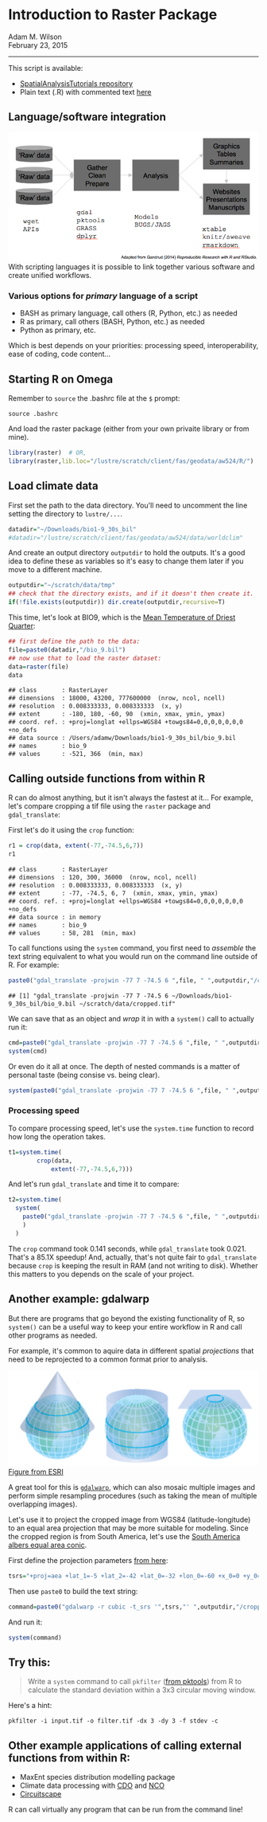 # Introduction to Raster Package
Adam M. Wilson  
February 23, 2015  




----

This script is available:

  * [SpatialAnalysisTutorials repository](http://github.com/adammwilson/SpatialAnalysisTutorials/blob/master/R_RasterIntroduction)
  * Plain text (.R) with commented text 
  [here](https://raw.githubusercontent.com/adammwilson/SpatialAnalysisTutorials/master/R_RasterIntroduction/R_CallingOutsideFunctions.R)

## Language/software integration
![Workflow Figure](workflow.png)
With scripting languages it is possible to link together various software and create unified workflows.

### Various options for _primary_ language of a script

* BASH as primary language, call others (R, Python, etc.) as needed
* R as primary, call others (BASH, Python, etc.) as needed
* Python as primary, etc.

Which is best depends on your priorities:  processing speed, interoperability, ease of coding, code content...

## Starting R on Omega

Remember to `source` the .bashrc file at the `$` prompt:
```{}
source .bashrc
```

And load the raster package (either from your own privaite library or from mine).

```r
library(raster)  # OR, 
library(raster,lib.loc="/lustre/scratch/client/fas/geodata/aw524/R/")
```

## Load climate data

First set the path to the data directory.  You'll need to uncomment the line setting the directory to `lustre/...`.


```r
datadir="~/Downloads/bio1-9_30s_bil"
#datadir="/lustre/scratch/client/fas/geodata/aw524/data/worldclim"
```

And create an output directory `outputdir` to hold the outputs.  It's a good idea to define these as variables so it's easy to change them later if you move to a different machine.  

```r
outputdir="~/scratch/data/tmp"
## check that the directory exists, and if it doesn't then create it.
if(!file.exists(outputdir)) dir.create(outputdir,recursive=T)
```

This time, let's look at BIO9, which is the [Mean Temperature of Driest Quarter](http://www.worldclim.org/bioclim):

```r
## first define the path to the data:
file=paste0(datadir,"/bio_9.bil") 
## now use that to load the raster dataset:
data=raster(file)
data
```

```
## class       : RasterLayer 
## dimensions  : 18000, 43200, 777600000  (nrow, ncol, ncell)
## resolution  : 0.008333333, 0.008333333  (x, y)
## extent      : -180, 180, -60, 90  (xmin, xmax, ymin, ymax)
## coord. ref. : +proj=longlat +ellps=WGS84 +towgs84=0,0,0,0,0,0,0 +no_defs 
## data source : /Users/adamw/Downloads/bio1-9_30s_bil/bio_9.bil 
## names       : bio_9 
## values      : -521, 366  (min, max)
```


## Calling outside functions from within R
R can do almost anything, but it isn't always the fastest at it...  For example, let's compare cropping a tif file using the `raster` package and `gdal_translate`:

First let's do it using the `crop` function:

```r
r1 = crop(data, extent(-77,-74.5,6,7))
r1
```

```
## class       : RasterLayer 
## dimensions  : 120, 300, 36000  (nrow, ncol, ncell)
## resolution  : 0.008333333, 0.008333333  (x, y)
## extent      : -77, -74.5, 6, 7  (xmin, xmax, ymin, ymax)
## coord. ref. : +proj=longlat +ellps=WGS84 +towgs84=0,0,0,0,0,0,0 +no_defs 
## data source : in memory
## names       : bio_9 
## values      : 58, 281  (min, max)
```


To call functions using the `system` command, you first need to _assemble_ the text string equivalent to what you would run on the command line outside of R.  For example:

```r
paste0("gdal_translate -projwin -77 7 -74.5 6 ",file, " ",outputdir,"/cropped.tif")
```

```
## [1] "gdal_translate -projwin -77 7 -74.5 6 ~/Downloads/bio1-9_30s_bil/bio_9.bil ~/scratch/data/cropped.tif"
```

We can save that as an object and _wrap_ it in with a `system()` call to actually run it:

```r
cmd=paste0("gdal_translate -projwin -77 7 -74.5 6 ",file, " ",outputdir,"/cropped.tif")
system(cmd)
```

Or even do it all at once.  The depth of nested commands is a matter of personal taste (being consise vs. being clear).  

```r
system(paste0("gdal_translate -projwin -77 7 -74.5 6 ",file, " ",outputdir,"/cropped.tif"))
```


### Processing speed

To compare processing speed, let's use the `system.time` function to record how long the operation takes.  

```r
t1=system.time(
        crop(data,
            extent(-77,-74.5,6,7)))
```

And let's run `gdal_translate` and time it to compare:

```r
t2=system.time(
  system(
    paste0("gdal_translate -projwin -77 7 -74.5 6 ",file, " ",outputdir,"/cropped.tif")
    )
  )
```

The `crop` command took 0.141 seconds, while `gdal_translate` took 0.021.  That's a 85.1X speedup!  And, actually, that's not quite fair to `gdal_translate` because `crop` is keeping the result in RAM (and not writing to disk).  Whether this matters to you depends on the scale of your project.


## Another example: gdalwarp
But there are programs that go beyond the existing functionality of R, so `system()` can be a useful way to keep your entire workflow in R and call other programs as needed.  

For example, it's common to aquire data in different spatial _projections_ that need to be reprojected to a common format prior to analysis.

![Projection Figure](projection.png) [Figure from ESRI](http://webhelp.esri.com/arcgisexplorer/2012/en/map_projections.htm)

A great tool for this is [`gdalwarp`](http://www.gdal.org/gdalwarp.html), which can also mosaic multiple images and perform simple resampling procedures (such as taking the mean of multiple overlapping images).

Let's use it to project the cropped image from WGS84 (latitude-longitude) to an equal area projection that may be more suitable for modeling.  Since the cropped region is from South America, let's use the [South America albers equal area conic](http://spatialreference.org/ref/esri/south-america-albers-equal-area-conic/).  

First define the projection parameters [from here](http://spatialreference.org/ref/esri/south-america-albers-equal-area-conic/):

```r
tsrs="+proj=aea +lat_1=-5 +lat_2=-42 +lat_0=-32 +lon_0=-60 +x_0=0 +y_0=0 +ellps=aust_SA +units=m +no_defs"
```

Then use `paste0` to build the text string:

```r
command=paste0("gdalwarp -r cubic -t_srs '",tsrs,"' ",outputdir,"/cropped.tif", " ",outputdir,"/reprojected.tif ")
```

And run it:

```r
system(command)
```


## Try this:
> Write a `system` command to call `pkfilter` ([from pktools](http://pktools.nongnu.org/html/md_pkfilter.html)) from R to calculate the standard deviation within a 3x3 circular moving window. 

Here's a hint:

```
pkfilter -i input.tif -o filter.tif -dx 3 -dy 3 -f stdev -c
```




## Other example applications of calling external functions from within R:

* MaxEnt species distribution modelling package
* Climate data processing with [CDO](https://code.zmaw.de/projects/cdo) and [NCO](http://nco.sourceforge.net)
* [Circuitscape](http://www.circuitscape.org)

R can call virtually any program that can be run from the command line!
